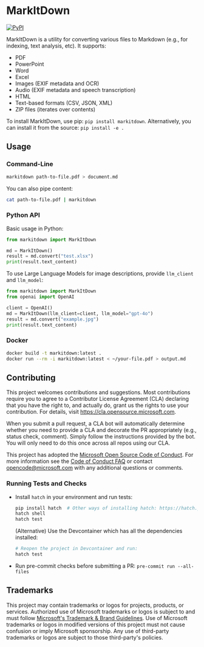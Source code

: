 # MarkItDown

[![PyPI](https://img.shields.io/pypi/v/markitdown.svg)](https://pypi.org/project/markitdown/)

MarkItDown is a utility for converting various files to Markdown (e.g., for indexing, text analysis, etc).
It supports:
- PDF
- PowerPoint
- Word
- Excel
- Images (EXIF metadata and OCR)
- Audio (EXIF metadata and speech transcription)
- HTML
- Text-based formats (CSV, JSON, XML)
- ZIP files (iterates over contents)

To install MarkItDown, use pip: `pip install markitdown`. Alternatively, you can install it from the source: `pip install -e .`

## Usage

### Command-Line

```bash
markitdown path-to-file.pdf > document.md
```

You can also pipe content:

```bash
cat path-to-file.pdf | markitdown
```

### Python API

Basic usage in Python:

```python
from markitdown import MarkItDown

md = MarkItDown()
result = md.convert("test.xlsx")
print(result.text_content)
```

To use Large Language Models for image descriptions, provide `llm_client` and `llm_model`:

```python
from markitdown import MarkItDown
from openai import OpenAI

client = OpenAI()
md = MarkItDown(llm_client=client, llm_model="gpt-4o")
result = md.convert("example.jpg")
print(result.text_content)
```

### Docker

```sh
docker build -t markitdown:latest .
docker run --rm -i markitdown:latest < ~/your-file.pdf > output.md
```

## Contributing

This project welcomes contributions and suggestions.  Most contributions require you to agree to a
Contributor License Agreement (CLA) declaring that you have the right to, and actually do, grant us
the rights to use your contribution. For details, visit https://cla.opensource.microsoft.com.

When you submit a pull request, a CLA bot will automatically determine whether you need to provide
a CLA and decorate the PR appropriately (e.g., status check, comment). Simply follow the instructions
provided by the bot. You will only need to do this once across all repos using our CLA.

This project has adopted the [Microsoft Open Source Code of Conduct](https://opensource.microsoft.com/codeofconduct/).
For more information see the [Code of Conduct FAQ](https://opensource.microsoft.com/codeofconduct/faq/) or
contact [opencode@microsoft.com](mailto:opencode@microsoft.com) with any additional questions or comments.

### Running Tests and Checks

- Install `hatch` in your environment and run tests:
    ```sh
    pip install hatch  # Other ways of installing hatch: https://hatch.pypa.io/dev/install/
    hatch shell
    hatch test
    ```

  (Alternative) Use the Devcontainer which has all the dependencies installed:
    ```sh
    # Reopen the project in Devcontainer and run:
    hatch test
    ```

- Run pre-commit checks before submitting a PR: `pre-commit run --all-files`

## Trademarks

This project may contain trademarks or logos for projects, products, or services. Authorized use of Microsoft
trademarks or logos is subject to and must follow
[Microsoft's Trademark & Brand Guidelines](https://www.microsoft.com/en-us/legal/intellectualproperty/trademarks/usage/general).
Use of Microsoft trademarks or logos in modified versions of this project must not cause confusion or imply Microsoft sponsorship.
Any use of third-party trademarks or logos are subject to those third-party's policies.
